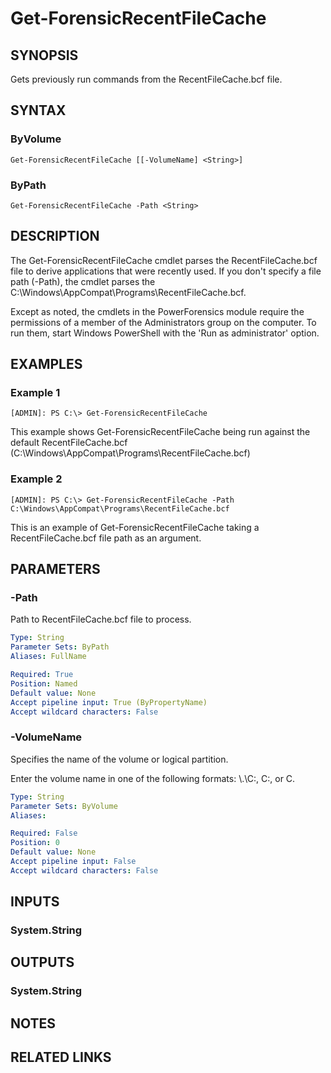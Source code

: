 # Get-ForensicRecentFileCache

## SYNOPSIS
Gets previously run commands from the RecentFileCache.bcf file.

## SYNTAX

### ByVolume
```
Get-ForensicRecentFileCache [[-VolumeName] <String>]
```

### ByPath
```
Get-ForensicRecentFileCache -Path <String>
```

## DESCRIPTION
The Get-ForensicRecentFileCache cmdlet parses the RecentFileCache.bcf file to derive applications that were recently used. If you don&apos;t specify a file path (-Path), the cmdlet parses the C:\Windows\AppCompat\Programs\RecentFileCache.bcf.

Except as noted, the cmdlets in the PowerForensics module require the permissions of a member of the Administrators group on the computer. To run them, start Windows PowerShell with the 'Run as administrator' option.

## EXAMPLES

### Example 1
```
[ADMIN]: PS C:\> Get-ForensicRecentFileCache
```

This example shows Get-ForensicRecentFileCache being run against the default RecentFileCache.bcf (C:\Windows\AppCompat\Programs\RecentFileCache.bcf)

### Example 2
```
[ADMIN]: PS C:\> Get-ForensicRecentFileCache -Path C:\Windows\AppCompat\Programs\RecentFileCache.bcf
```

This is an example of Get-ForensicRecentFileCache taking a RecentFileCache.bcf file path as an argument.

## PARAMETERS

### -Path
Path to RecentFileCache.bcf file to process.

```yaml
Type: String
Parameter Sets: ByPath
Aliases: FullName

Required: True
Position: Named
Default value: None
Accept pipeline input: True (ByPropertyName)
Accept wildcard characters: False
```

### -VolumeName
Specifies the name of the volume or logical partition.

Enter the volume name in one of the following formats: \\.\C:, C:, or C.

```yaml
Type: String
Parameter Sets: ByVolume
Aliases: 

Required: False
Position: 0
Default value: None
Accept pipeline input: False
Accept wildcard characters: False
```

## INPUTS

### System.String


## OUTPUTS

### System.String

## NOTES

## RELATED LINKS

